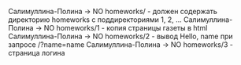 Салимуллина-Полина -> NO homeworks/   - должен содержать директорию homeworks с поддиректориями 1, 2, ...
Салимуллина-Полина -> NO homeworks/1  - копия страницы газеты в html
Салимуллина-Полина -> NO homeworks/2  - вывод Hello, name при запросе /?name=name
Салимуллина-Полина -> NO homeworks/3  - страница логина
